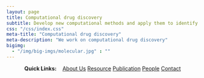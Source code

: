 ```yaml
---
layout: page
title: Computational drug discovery
subtitle: Develop new computational methods and apply them to identify drugs for age-associated chronic diseases, especially Azheimer's disease
css: "/css/index.css"
meta-title: "Computational drug discovery"
meta-description: "We work on computational drug discovery"
bigimg: 
  - "/img/big-imgs/molecular.jpg" : ""
---
```


<div style="text-align:center">
<strong>Quick Links:</strong> &nbsp;&nbsp; 
<a href="http://menggf.github.io/aboutus" role="button" class="btn btn-primary">About Us</a> 
<a href="http://menggf.github.io/resource" role="button" class="btn btn-primary">Resource</a> 
<a href="http://menggf.github.io/publication" role="button" class="btn btn-primary">Publication</a> 
<a href="http://menggf.github.io/people" role="button" class="btn btn-primary">People</a> 
<a href="http://menggf.github.io/contact" role="button" class="btn btn-primary">Contact</a> 
</div>
